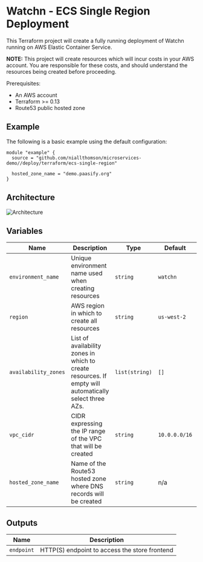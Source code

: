 # Watchn - ECS Single Region Deployment

This Terraform project will create a fully running deployment of Watchn running on AWS Elastic Container Service.

**NOTE:** This project will create resources which will incur costs in your AWS account. You are responsible for these costs, and should understand the resources being created before proceeding.

Prerequisites:
- An AWS account
- Terraform >= 0.13
- Route53 public hosted zone

## Example

The following is a basic example using the default configuration:

```
module "example" {
  source = "github.com/niallthomson/microservices-demo//deploy/terraform/ecs-single-region"

  hosted_zone_name = "demo.paasify.org"
}
```

## Architecture

![Architecture](architecture.png)

## Variables

| Name | Description | Type | Default | Required |
|------|-------------|------|---------|:-----:|
| `environment_name` | Unique environment name used when creating resources | `string` | `watchn` | no |
| `region` | AWS region in which to create all resources | `string` | `us-west-2` | no |
| `availability_zones` | List of availability zones in which to create resources. If empty will automatically select three AZs. | `list(string)` | `[]` | no |
| `vpc_cidr` | CIDR expressing the IP range of the VPC that will be created | `string` | `10.0.0.0/16` | no |
| `hosted_zone_name` | Name of the Route53 hosted zone where DNS records will be created | `string` | n/a | yes |

## Outputs

| Name | Description |
|------|-------------|
| `endpoint` | HTTP(S) endpoint to access the store frontend |
